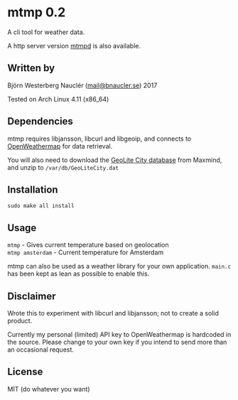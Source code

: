 # mtmp 0.2
A cli tool for weather data.

A http server version [mtmpd](https://github.com/bnaucler/mtmpd) is also available.

## Written by
Björn Westerberg Nauclér (mail@bnaucler.se) 2017

Tested on Arch Linux 4.11 (x86\_64)

## Dependencies
mtmp requires libjansson, libcurl and libgeoip, and connects to [OpenWeathermap](http://openweathermap.org) for data retrieval.

You will also need to download the [GeoLite City database](http://geolite.maxmind.com/download/geoip/database/GeoLiteCity.dat.gz) from Maxmind, and unzip to `/var/db/GeoLiteCity.dat`

## Installation
`sudo make all install`

## Usage
`mtmp` - Gives current temperature based on geolocation  
`mtmp amsterdam` - Current temperature for Amsterdam

mtmp can also be used as a weather library for your own application. `main.c` has been kept as lean as possible to enable this.

## Disclaimer
Wrote this to experiment with libcurl and libjansson; not to create a solid product.

Currently my personal (limited) API key to OpenWeathermap is hardcoded in the source. Please change to your own key if you intend to send more than an occasional request.

## License
MIT (do whatever you want)
